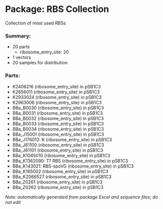 # Package: RBS Collection

Collection of most used RBSs

### Summary:

- 20 parts
    - ribosome_entry_site: 20
- 1 vectors
- 20 samples for distribution

### Parts:

- K2406216 (ribosome_entry_site) in pSB1C3
- K2656011 (ribosome_entry_site) in pSB1C3
- K2933024 (ribosome_entry_site) in pSB1C3
- K2963006 (ribosome_entry_site) in pSB1C3
- BBa_B0030 (ribosome_entry_site) in pSB1C3
- BBa_B0031 (ribosome_entry_site) in pSB1C3
- BBa_B0032 (ribosome_entry_site) in pSB1C3
- BBa_B0033 (ribosome_entry_site) in pSB1C3
- BBa_B0034 (ribosome_entry_site) in pSB1C3
- BBa_J15001 (ribosome_entry_site) in pSB1C3
- BBa_J176012: K (ribosome_entry_site) in pSB1C3
- BBa_J61100 (ribosome_entry_site) in pSB1C3
- BBa_J61101 (ribosome_entry_site) in pSB1C3
- BBa_K1045010 (ribosome_entry_site) in pSB1C3
- BBa_K1362090: T7 RBS (ribosome_entry_site) in pSB1C3
- BBa_K143021: RBS-spoVG (ribosome_entry_site) in pSB1C3
- BBa_K165002 (ribosome_entry_site) in pSB1C3
- BBa_K2066527 (ribosome_entry_site) in pSB1C3
- BBa_Z0261 (ribosome_entry_site) in pSB1C3
- BBa_Z0262 (ribosome_entry_site) in pSB1C3

_Note: automatically generated from package Excel and sequence files; do not edit_
